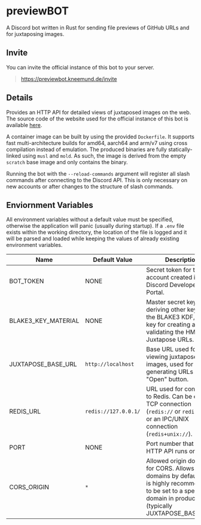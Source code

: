 # previewBOT

A Discord bot written in Rust for sending file previews of GitHub URLs and for juxtaposing images.

## Invite

You can invite the official instance of this bot to your server.

> https://previewbot.kneemund.de/invite

## Details

Provides an HTTP API for detailed views of juxtaposed images on the web. The source code of the website used for the official instance of this bot is available [here](https://github.com/Kneemund/juxtapose).

A container image can be built by using the provided `Dockerfile`. It supports fast multi-architecture builds for amd64, aarch64 and arm/v7 using cross compilation instead of emulation. The produced binaries are fully statically-linked using `musl` and `mold`. As such, the image is derived from the empty `scratch` base image and only contains the binary.

Running the bot with the `--reload-commands` argument will register all slash commands after connecting to the Discord API. This is only necessary on new accounts or after changes to the structure of slash commands.

## Enviornment Variables

All environment variables without a default value must be specified, otherwise the application will panic (usually during startup). If a `.env` file exists within the working directory, the location of the file is logged and it will be parsed and loaded while keeping the values of already existing environment variables.

| Name                | Default Value        | Description                                                                                                                                                            |
| ------------------- | -------------------- | ---------------------------------------------------------------------------------------------------------------------------------------------------------------------- |
| BOT_TOKEN           | NONE                 | Secret token for the bot account created in the Discord Developer Portal.                                                                                              |
| BLAKE3_KEY_MATERIAL | NONE                 | Master secret key for deriving other keys using the BLAKE3 KDF, e.g. the key for creating and validating the HMAC in Juxtapose URLs.                                   |
| JUXTAPOSE_BASE_URL  | `http://localhost`   | Base URL used for viewing juxtaposed images, used for generating URLs for the "Open" button.                                                                           |
| REDIS_URL           | `redis://127.0.0.1/` | URL used for connecting to Redis. Can be either a TCP connection (`redis://` or `rediss://`), or an IPC/UNIX connection (`redis+unix://`).                             |
| PORT                | NONE                 | Port number that the HTTP API runs on.                                                                                                                                 |
| CORS_ORIGIN         | `*`                  | Allowed origin domains for CORS. Allows all domains by default, but is highly recommended to be set to a specific domain in production (typically JUXTAPOSE_BASE_URL). |
